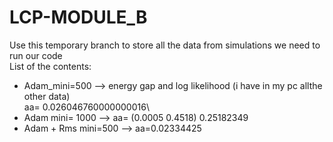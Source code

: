 # LCP-MODULE_B
Use this temporary branch to store all the data from simulations we need to run our code \
List of the contents:
- Adam_mini=500 --> energy gap and log likelihood (i have in my pc allthe other data)\
                    aa= 0.026046760000000016\
- Adam mini= 1000 --> aa= (0.0005 0.4518) 0.25182349
- Adam + Rms mini=500 --> aa=0.02334425
